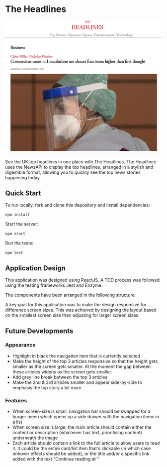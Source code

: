 # The Headlines

![The Headlines main page](./src/assets/The_Headlines_screenshot.png)

See the UK top headlines in one place with The Headlines. The Headlines uses the NewsAPI to display the top headlines, arranged in a stylish and digestible format, allowing you to quickly see the top news stories happening today.

## Quick Start
To run locally, fork and clone this depository and install dependencies:
```
npm install
```
Start the server:
```
npm start
```
Run the tests:
```
npm test
```

## Application Design
This application was designed using ReactJS. A TDD process was followed using the testing frameworks Jest and Enzyme.

The components have been arranged in the following structure:
<insert component diagram>

A key goal for this application was to make the design responsive for difference screen sizes. This was achieved by designing the layout based on the smallest screen size then adjusting for larger screen sizes.

## Future Developments

### Appearance
- Highlight in black the navigation item that is currently selected
- Make the height of the top 3 articles responsive so that the height gets smaller as the screen gets smaller. At the moment the gap between these articles widens as the screen gets smaller.
- Add grey line break between the top 3 articles
- Make the 2nd & 3rd articles smaller and appear side-by-side to emphasis the top story a bit more

### Features
- When screen-size is small, navigation bar should be swapped for a burger menu which opens up a side drawer with the navigation items in a list
- When screen size is large, the main article should contain either the content or description (whichever has text, prioritising content) underneath the image
- Each article should contain a link to the full article to allow users to read it. It could be the entire card/list item that's clickable (in which case onhover effects should be added), or the title and/or a specific link added with the text "Continue reading at <source>"
